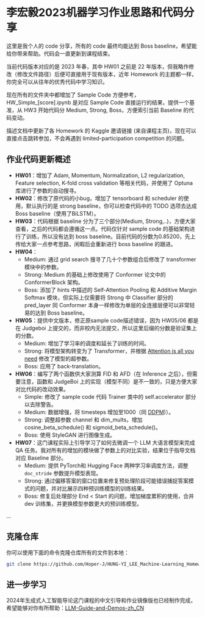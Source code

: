 # 李宏毅2023机器学习作业思路和代码分享

这里是我个人的 code 分享，所有的 code 最终均能达到 Boss baseline，希望能给你带来帮助。代码会一直更新到课程结束。

当前代码版本对应的是 2023 年春，其中 HW01 之前是 22 年版本，但我略作修改（修改文件路径）后便可直接用于现有版本，近年 Homework 的主题都一样，你完全可以从往年的优秀代码中学习知识。

现在所有的文件夹中都增加了 Sample Code 方便参考，HW_Simple_[score].ipynb 是对应 Sample Code 直接运行的结果，提供一个基准，从 HW3 开始代码分 Medium, Strong, Boss，方便索引当前 Baseline 的代码变动。

描述文档中更新了各 Homework 的 Kaggle 邀请链接 (来自课程主页)，现在可以直接点击跳转参加，不会再遇到 limited-participation competition 的问题。

## 作业代码更新概述

- **HW01**：增加了 Adam, Momentum, Normalization, L2 regularization, Feature selection, K-fold cross validation 等相关代码，并使用了 Optuna 库进行了参数的自动搜寻。
- **HW02**：修改了原代码的小bug，增加了 tensorboard 和 scheduler 的使用，默认执行的是 strong baseline，你可以检查代码中的 TODO 选项去达成 Boss baseline（使用了BiLSTM）。
- **HW03**：代码根据 baseline 分为了三个部分(Medium, Strong,..)，方便大家查看，之后的代码都会遵循这一点。代码仅针对 sample code 的基础架构进行了训练，所以没有达到 boss baseline。目前代码的分数为0.85200，先上传给大家一点参考思路，闲暇后会重新进行 boss baseline 的跟进。
- **HW04**：
  - Medium: 通过 grid search 搜寻了几十个参数组合后修改了 transformer 模块中的参数。
  - Strong:  Medium 的基础上修改使用了 Conformer 论文中的 ConformerBlock 架构。
  - Boss: 添加了 hints 中描述的 Self-Attention Pooling 和 Additive Margin Softmax 模块，但实际上仅需要将 Strong 中 Classifier 部分的 pred_layer 同 Conformer 本身一样修改为单层的全连接层便可以非常轻易的达到 Boss baseline。
- **HW05**：提供中文版本，修正原sample code描述错误，因为 HW05/06 都是在 Judgeboi 上提交的，而非校内无法提交，所以这里后缀的分数是验证集上的分数。
  - Medium: 增加了学习率的调度和延长了训练的时间。
  - Strong: 将模型架构转变为了 Transformer，并根据 [Attention is all you need](https://arxiv.org/abs/1706.03762) 修改了模型的超参数。
  - Boss: 应用了 back-translation。
- **HW06**：编写了两个函数供大家测算 FID 和 AFD（在 Inference 之后），但需要注意，函数和 JudgeBoi 上的实现（模型不同）是不一致的，只是方便大家对比代码的改动效果。
  - Simple: 修改了 sample code 代码 Trainer 类中的 self.accelerator 部分以去除警告。
  - Medium: 数据增强，将 timesteps 增加至1000（同 [DDPM](https://arxiv.org/abs/2006.11239))）。
  - Strong: 调整超参数 channel 和 dim_mults，增加 cosine_beta_schedule() 和 sigmoid_beta_schedule()。
  - Boss: 使用 StyleGAN 进行图像生成。
- **HW07**：这门课程实际上引导学习了如何去微调一个 LLM 大语言模型来完成 QA 任务。我对所有的增加的模块做了参数上的对比实验，结果位于指导文档对应 Baseline 部分。
  - Medium: 提供 PyTorch和 Hugging Face 两种学习率调度方法，调整 `doc_stride` 参数提升模型表现。
  - Strong: 通过偏移答案的窗口位置来修复预处理阶段可能错误捕捉答案模式的问题，并对比展示四种预训练模型的训练结果。
  - Boss: 修复后处理部分 End < Start 的问题，增加梯度累积的使用，合并 dev 训练集，并更换模型参数更大的预训练模型。

...

## 克隆仓库

你可以使用下面的命令克隆仓库所有的文件到本地：

```bash
git clone https://github.com/Hoper-J/HUNG-YI_LEE_Machine-Learning_Homework.git
```

## 进一步学习

2024年生成式人工智能导论这门课程的中文引导和作业镜像版也已经制作完成，希望能够对你有所帮助：[LLM-Guide-and-Demos-zh_CN](https://github.com/Hoper-J/LLM-Guide-and-Demos-zh_CN)

